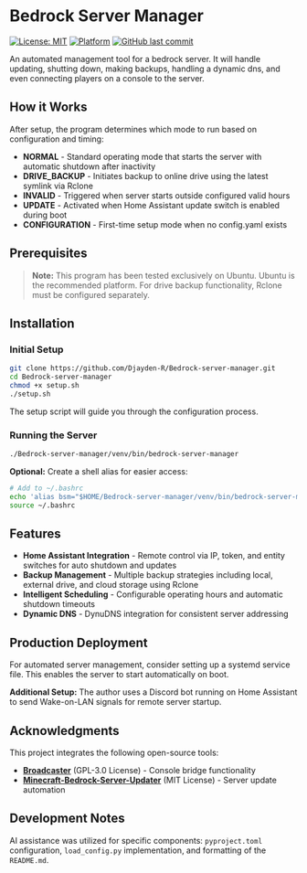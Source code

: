 # Bedrock Server Manager

[![License: MIT](https://img.shields.io/badge/License-MIT-yellow.svg)](LICENSE)
[![Platform](https://img.shields.io/badge/platform-Ubuntu-orange)](https://ubuntu.com/)
[![GitHub last commit](https://img.shields.io/github/last-commit/Djayden-R/Bedrock-server-manager)](https://github.com/Djayden-R/Bedrock-server-manager)

An automated management tool for a bedrock server. It will handle updating, shutting down, making backups, handling a dynamic dns, and even connecting players on a console to the server.

## How it Works

After setup, the program determines which mode to run based on configuration and timing:

- **NORMAL** - Standard operating mode that starts the server with automatic shutdown after inactivity
- **DRIVE_BACKUP** - Initiates backup to online drive using the latest symlink via Rclone  
- **INVALID** - Triggered when server starts outside configured valid hours
- **UPDATE** - Activated when Home Assistant update switch is enabled during boot
- **CONFIGURATION** - First-time setup mode when no config.yaml exists

## Prerequisites

> **Note:** This program has been tested exclusively on Ubuntu. Ubuntu is the recommended platform. For drive backup functionality, Rclone must be configured separately.

## Installation

### Initial Setup

```bash
git clone https://github.com/Djayden-R/Bedrock-server-manager.git
cd Bedrock-server-manager
chmod +x setup.sh
./setup.sh
```

The setup script will guide you through the configuration process.

### Running the Server

```bash
./Bedrock-server-manager/venv/bin/bedrock-server-manager
```

**Optional:** Create a shell alias for easier access:

```bash
# Add to ~/.bashrc
echo 'alias bsm="$HOME/Bedrock-server-manager/venv/bin/bedrock-server-manager"' >> ~/.bashrc
source ~/.bashrc
```

## Features

- **Home Assistant Integration** - Remote control via IP, token, and entity switches for auto shutdown and updates
- **Backup Management** - Multiple backup strategies including local, external drive, and cloud storage using Rclone  
- **Intelligent Scheduling** - Configurable operating hours and automatic shutdown timeouts
- **Dynamic DNS** - DynuDNS integration for consistent server addressing

## Production Deployment

For automated server management, consider setting up a systemd service file. This enables the server to start automatically on boot.

**Additional Setup:** The author uses a Discord bot running on Home Assistant to send Wake-on-LAN signals for remote server startup.

## Acknowledgments

This project integrates the following open-source tools:

- **[Broadcaster](https://github.com/MCXboxBroadcast/Broadcaster)** (GPL-3.0 License) - Console bridge functionality
- **[Minecraft-Bedrock-Server-Updater](https://github.com/ghwns9652/Minecraft-Bedrock-Server-Updater)** (MIT License) - Server update automation

## Development Notes

AI assistance was utilized for specific components: `pyproject.toml` configuration, `load_config.py` implementation, and formatting of the `README.md`.
